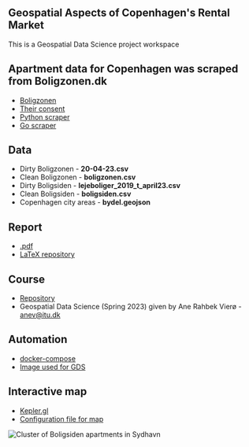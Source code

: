## Geospatial Aspects of Copenhagen's Rental Market
This is a Geospatial Data Science project workspace

## Apartment data for Copenhagen was scraped from Boligzonen.dk
- [Boligzonen](https://boligzonen.dk/)  
- [Their consent](robots.txt) 
- [Python scraper](scrape.py)
- [Go scraper](https://github.com/szymongalecki/boligzonen_scraper)

## Data
- Dirty Boligzonen - **20-04-23.csv**
- Clean Boligzonen - **boligzonen.csv**
- Dirty Boligsiden - **lejeboliger_2019_t_april23.csv**
- Clean Boligsiden - **boligsiden.csv**
- Copenhagen city areas - **bydel.geojson**

## Report
- [.pdf](report/report.pdf)
- [LaTeX repository](report/)

## Course
- [Repository](https://github.com/anerv/GDS_exercises)
- Geospatial Data Science (Spring 2023) given by Ane Rahbek Vierø - anev@itu.dk

## Automation
- [docker-compose](docker-compose.yml)
- [Image used for GDS](https://hub.docker.com/r/darribas/gds_py/tags)


## Interactive map
- [Kepler.gl](https://kepler.gl/demo)
- [Configuration file for map](kepler.gl.json)

 ![Cluster of Boligsiden apartments in Sydhavn](https://github.itu.dk/raw/sgal/GDS_Project/main/plots/figures%20for%20report/front_page.png?token=GHSAT0AAAAAAAAAFOTVVNYMFOL4TSL3W4RCZDZM3OA)

